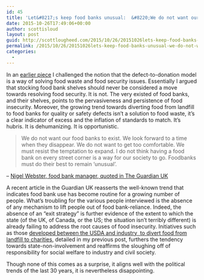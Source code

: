 ```yaml
---
id: 45
title: 'Let&#8217;s keep food banks unusual:  &#8220;We do not want our food banks to exist&#8221;'
date: 2015-10-26T17:49:06+00:00
author: scottisloud
layout: post
guid: http://scottlougheed.com/2015/10/26/20151026lets-keep-food-banks-unusual-we-do-not-want-our-food-banks-to-exist/
permalink: /2015/10/26/20151026lets-keep-food-banks-unusual-we-do-not-want-our-food-banks-to-exist/
categories:
  - 
---
```

In an <a target="_blank" href="http://www.scottlougheed.com/blog/2015/9/18/us-is-fixing-food-security-and-food-waste-with-a-bandaid">earlier piece</a>&nbsp;I challenged the notion that the defect-to-donation model is a way of solving food waste and food security issues. Essentially I argued that stocking food bank shelves should never be considered a move towards resolving food security. It is not. The very existed of food banks, and their shelves, points to the pervasiveness and persistence of food insecurity. Moreover, the growing trend towards diverting food from landfill to food banks for quality or safety defects isn&#8217;t a solution to food waste, it&#8217;s a clear indicator of excess and the inflation of standards to match. It&#8217;s hubris. It is dehumanizing. It is opportunistic.

> We do not want our food banks to exist. We look forward to a time when they disappear. We do not want to get too comfortable. We must resist the temptation to expand. I do not think having a food bank on every street corner is a way for our society to go. Foodbanks must do their best to remain ‘unusual’.

– [Nigel Webster, food bank manager, quoted in The Guardian UK](http://www.theguardian.com/society/2015/oct/21/food-banks-a-lifeline-replacing-mainstream-services)

A recent article in the Guardian UK reasserts the well-known trend that indicates food bank use has become routine for a growing number of people. What&#8217;s troubling for the various people interviewed is the absence of any mechanism to lift people out of food bank-reliance. Indeed, the absence of an &#8220;exit strategy&#8221; is further evidence of the extent to which the state (of the UK, of Canada, or the US;&nbsp;the situation isn&#8217;t terribly different) is already failing to address the root causes of food insecurity. Initiatives such as those <a target="_blank" href="http://www.foodincanada.com/food-business/u-s-announces-first-ever-national-food-waste-reduction-goals-131975/">developed between the USDA and industry &nbsp;to divert food from landfill to charities</a>,&nbsp;detailed in my previous post,&nbsp;furthers the tendency towards state-non-involvement and reaffirms the sloughing off of responsibility for social welfare to industry and civil society.&nbsp;

Though none of this comes as a surprise, it aligns well with the political trends of the last 30 years, it is nevertheless disappointing.&nbsp;
